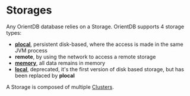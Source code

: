 # Storages

Any OrientDB database relies on a Storage. OrientDB supports 4 storage types:

- **[plocal](Paginated-Local-Storage.md)**, persistent disk-based, where the access is made in the same JVM process
- **remote**, by using the network to access a remote storage
- **[memory](Memory-storage.md)**, all data remains in memory
- **[local](Local-Storage.md)**, deprecated, it's the first version of disk based storage, but has been replaced by **plocal**

A Storage is composed of multiple [Clusters](Concepts.md#Cluster).
